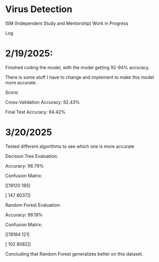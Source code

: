 # Virus Detection
ISM (Independent Study and Mentorship) 
Work in Progress


Log 


# 2/19/2025:


Finished coding the model, with the model getting 92-94% accuracy. 

There is some stuff I have to change and implement to make this model more accurate.


Score:

Cross-Validation Accuracy: 92.43%

Final Test Accuracy: 94.42%



# 3/20/2025

Tested different algorithms to see which one is more accurate


Decision Tree Evaluation:

Accuracy: 98.79%

Confusion Matrix:

[[19120   185]

[  147  8037]]

Random Forest Evaluation:

Accuracy: 99.19%

Confusion Matrix:

[[19184   121]

[  102  8082]]

Concluding that Random Forest generalizes better on this dataset.
